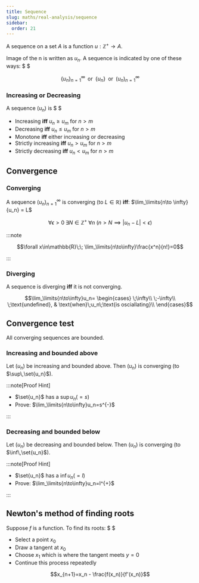 ```yaml
---
title: Sequence
slug: maths/real-analysis/sequence
sidebar:
  order: 21
---
```


A sequence on a set $A$ is a function $u:\mathbb{Z}^{+}\rightarrow A$.

Image of the n is written as $u_n$. A sequence is indicated by one of these
ways: $ $

```math
\Big\{u_n\Big\}_{n=1}^{\infty}
\;\;
\text{or}
\;\;
\Big\{u_n\Big\}
\;\;
\text{or}
\;\;
\Big(u_n\Big)_{n=1}^{\infty}
```

### Increasing or Decreasing

A sequence $\big(u_n\big)$ is $ $

- Increasing **iff** $u_n\ge u_m$ for $n>m$
- Decreasing **iff** $u_n\le u_m$ for $n>m$
- Monotone **iff** either increasing or decreasing
- Strictly increasing **iff** $u_n\gt u_m$ for $n>m$
- Strictly decreasing **iff** $u_n\lt u_m$ for $n>m$

## Convergence

### Converging

A sequence $\big(u_n\big)_{n=1}^{\infty}$ is converging (to $L\in\mathbb{R}$)
**iff**: $\lim_\limits{n\to \infty}{u_n} = L$

```math
\forall \epsilon > 0\;
\exists N\in\mathbb{Z}^{+}
\;
\forall n
\;
(
n > N
\implies
|u_n-L| < \epsilon
)
```

:::note

```math
\forall x\in\mathbb{R}\;\;
\lim_\limits{n\to\infty}\frac{x^n}{n!}=0
```

:::

### Diverging

A sequence is diverging **iff** it is not converging.

```math
\lim_\limits{n\to\infty}u_n=
\begin{cases}
\;\infty\\
\;-\infty\\
\;\text{undefined}, & \text{when}\;u_n\;\text{is osciallating}\\
\end{cases}
```

## Convergence test

All converging sequences are bounded.

### Increasing and bounded above

Let $\big(u_n\big)$ be increasing and bounded above. Then $\big(u_n\big)$ is
converging (to $\sup\,\set{u_n}$).

:::note[Proof Hint]

- $\set{u_n}$ has a $\sup u_n (= s)$
- Prove: $\lim_\limits{n\to\infty}u_n=s^{-}$

:::

### Decreasing and bounded below

Let $\big(u_n\big)$ be decreasing and bounded below. Then $\big(u_n\big)$ is
converging (to $\inf\,\set{u_n}$).

:::note[Proof Hint]

- $\set{u_n}$ has a $\inf u_n (= l)$
- Prove: $\lim_\limits{n\to\infty}u_n=l^{+}$

:::

## Newton's method of finding roots

Suppose $f$ is a function. To find its roots: $ $

- Select a point $x_0$
- Draw a tangent at $x_0$
- Choose $x_1$ which is where the tangent meets $y=0$
- Continue this process repeatedly

```math
x_{n+1}=x_n - \frac{f(x_n)}{f'(x_n)}
```
